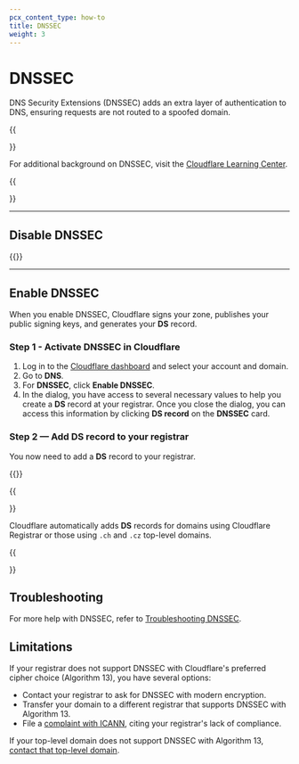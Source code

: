 ```yaml
---
pcx_content_type: how-to
title: DNSSEC
weight: 3
---
```


# DNSSEC

DNS Security Extensions (DNSSEC) adds an extra layer of authentication to DNS, ensuring requests are not routed to a spoofed domain.

{{<Aside type="note">}}

For additional background on DNSSEC, visit the [Cloudflare Learning Center](https://www.cloudflare.com/learning/dns/dns-security/).

{{</Aside>}}

---

## Disable DNSSEC

{{<render file="_disable_dnssec.md">}}

---

## Enable DNSSEC

When you enable DNSSEC, Cloudflare signs your zone, publishes your public signing keys, and generates your **DS** record.

### Step 1 - Activate DNSSEC in Cloudflare

1.  Log in to the [Cloudflare dashboard](https://dash.cloudflare.com) and select your account and domain.
2.  Go to **DNS**.
3.  For **DNSSEC**, click **Enable DNSSEC**.
4.  In the dialog, you have access to several necessary values to help you create a **DS** record at your registrar. Once you close the dialog, you can access this information by clicking **DS record** on the **DNSSEC** card.

### Step 2 — Add DS record to your registrar

You now need to add a **DS** record to your registrar.

{{<render file="_dnssec-providers.md">}}

{{<Aside type="note" header="Note:">}}

Cloudflare automatically adds **DS** records for domains using Cloudflare Registrar or those using `.ch` and `.cz` top-level domains.

{{</Aside>}}

## Troubleshooting

For more help with DNSSEC, refer to [Troubleshooting DNSSEC](https://support.cloudflare.com/hc/articles/360021111972).

## Limitations

If your registrar does not support DNSSEC with Cloudflare's preferred cipher choice (Algorithm 13), you have several options:

- Contact your registrar to ask for DNSSEC with modern encryption.
- Transfer your domain to a different registrar that supports DNSSEC with Algorithm 13.
- File a [complaint with ICANN](https://forms.icann.org/en/resources/compliance/complaints/registrars/standards-complaint-form), citing your registrar's lack of compliance.

If your top-level domain does not support DNSSEC with Algorithm 13, [contact that top-level domain](https://www.iana.org/domains/root/db).
